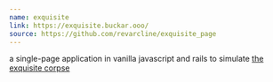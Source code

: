 ```yaml
---
name: exquisite
link: https://exquisite.buckar.ooo/
source: https://github.com/revarcline/exquisite_page
---
```

a single-page application in vanilla javascript and rails to simulate [the exquisite corpse](https://en.wikipedia.org/wiki/Exquisite_corpse)
